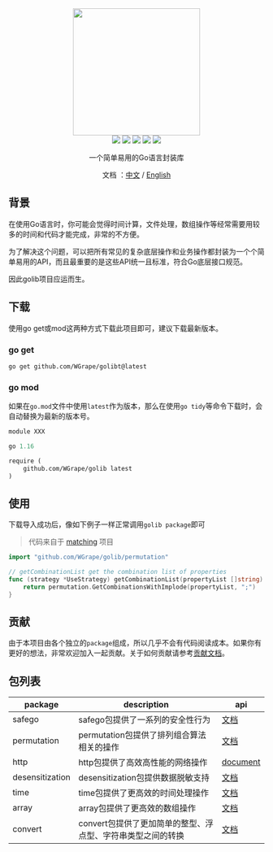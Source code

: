 <div align="center">
<img width="250" src="https://user-images.githubusercontent.com/35942268/177622393-c67a9433-eb2b-4de3-a8e9-262d4db48565.png">
</div>

<div align="center">
    <img src="https://img.shields.io/badge/go-1.13+-blue.svg">
    <img src="https://github.com/wgrape/golib/actions/workflows/build.yml/badge.svg">
    <img src="https://img.shields.io/badge/Document-中文/English-orange.svg">
    <a href="https://godoc.org/github.com/WGrape/golib"><img src="https://godoc.org/github.com/WGrape/golib?status.svg" ></a>
    <img src="https://img.shields.io/badge/License-MIT-green.svg">   
</div>

<div align="center">    
    <p>一个简单易用的Go语言封装库</p>
    <p>文档 ：<a href="/README.zh-CN.md">中文</a> / <a href="/README.md">English</a></p>
</div>

## 背景
在使用Go语言时，你可能会觉得时间计算，文件处理，数组操作等经常需要用较多的时间和代码才能完成，非常的不方便。

为了解决这个问题，可以把所有常见的复杂底层操作和业务操作都封装为一个个简单易用的API，而且最重要的是这些API统一且标准，符合Go底层接口规范。

因此golib项目应运而生。

## 下载
使用go get或mod这两种方式下载此项目即可，建议下载最新版本。

### go get
```bash
go get github.com/WGrape/golibt@latest
```

### go mod
如果在```go.mod```文件中使用```latest```作为版本，那么在使用```go tidy```等命令下载时，会自动替换为最新的版本号。

```mod
module XXX

go 1.16

require (
    github.com/WGrape/golib latest
)

```


## 使用
下载导入成功后，像如下例子一样正常调用```golib package```即可

> 代码来自于 [matching](https://github.com/WGrape/matching/blob/main/pkg/strategy/strategy.go) 项目

```go
import "github.com/WGrape/golib/permutation"

// getCombinationList get the combination list of properties
func (strategy *UseStrategy) getCombinationList(propertyList []string) []string {
    return permutation.GetCombinationsWithImplode(propertyList, ";")
}
```

## 贡献
由于本项目由各个独立的```package```组成，所以几乎不会有代码阅读成本。如果你有更好的想法，非常欢迎加入一起贡献。关于如何贡献请参考[贡献文档](.github/CONTRIBUTING.md)。

## 包列表

| package         | description                       | api                                                              |
|-----------------|-----------------------------------|------------------------------------------------------------------|
| safego          | safego包提供了一系列的安全性行为               | [文档](https://pkg.go.dev/github.com/WGrape/golib/sagego)          |
| permutation     | permutation包提供了排列组合算法相关的操作        | [文档](https://pkg.go.dev/github.com/WGrape/golib/permutation)     |
| http            | http包提供了高效高性能的网络操作              | [document](https://pkg.go.dev/github.com/WGrape/golib/http)            |
| desensitization | desensitization包提供数据脱敏支持          | [文档](https://pkg.go.dev/github.com/WGrape/golib/desensitization) |
| time            | time包提供了更高效的时间处理操作                | [文档](https://pkg.go.dev/github.com/WGrape/golib/time)            |
| array           | array包提供了更高效的数组操作                 | [文档](https://pkg.go.dev/github.com/WGrape/golib/array)           |
| convert         | convert包提供了更加简单的整型、浮点型、字符串类型之间的转换 | [文档](https://pkg.go.dev/github.com/WGrape/golib/convert)         |
